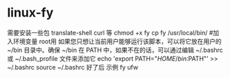 # linux-fy
需要安装一些包 translate-shell curl 等
chmod +x fy
cp fy /usr/local/bin/ #加入环境变量 root用
如果您只想让当前用户能够运行该脚本，可以将它放在用户的 ~/bin 目录中。确保 ~/bin 在 PATH 中，如果不在的话，可以通过编辑 ~/.bashrc 或 ~/.bash_profile 文件来添加它
echo 'export PATH="$HOME/bin:$PATH"' >> ~/.bashrc
source ~/.bashrc
好了后 示例 fy ufw
